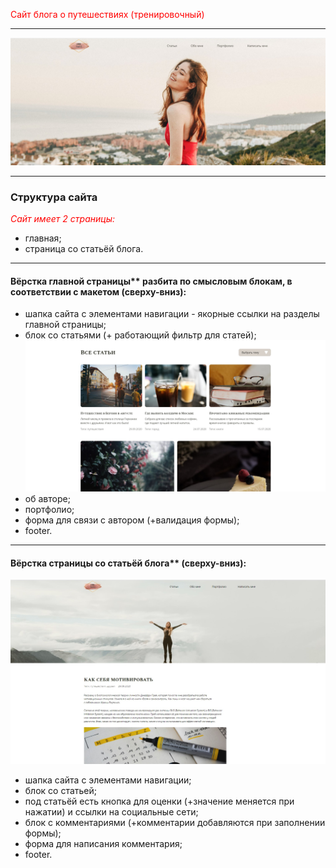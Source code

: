 Сайт блога о путешествиях (тренировочный)
***
![Image alt](https://github.com/Scanavik/Blog_training-site/raw/main/img/readMe1.jpg)
***
### Структура сайта
<style>p{color:red;}</style>
*Сайт имеет 2 страницы:*
- главная;
- страница со статьёй блога.
***
#### Вёрстка главной страницы** разбита по смысловым блокам, в соответствии с макетом (сверху-вниз):
- шапка сайта с элементами навигации - якорные ссылки на разделы главной страницы;
- блок со статьями (+ работающий фильтр для статей);
![Image alt](https://github.com/Scanavik/Blog_training-site/raw/main/img/readMe3.jpg)
- об авторе;
- портфолио;
- форма для связи с автором (+валидация формы);
- footer.

***
#### Вёрстка страницы со статьёй блога** (сверху-вниз):
![Image alt](https://github.com/Scanavik/Blog_training-site/raw/main/img/readMe2.jpg)
- шапка сайта с элементами навигации;
- блок со статьей;
- под статьёй есть кнопка для оценки (+значение меняется при нажатии) и ссылки на социальные сети;
- блок с комментариями (+комментарии добавляются при заполнении формы);
- форма для написания комментария;
- footer.
